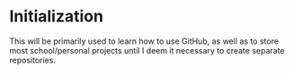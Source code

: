 # Initialization

This will be primarily used to learn how to use GitHub, as well as to store most school/personal projects
until I deem it necessary to create separate repositories.

